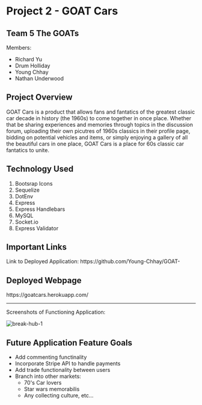 # Project 2 - GOAT Cars 

Team 5 The GOATs
---------------------
Members:
- Richard Yu
- Drum Holliday
- Young Chhay
- Nathan Underwood 

Project Overview
---------------------
GOAT Cars is a product that allows fans and fantatics of the greatest classic car decade in history (the 1960s) to come together in once place. Whether that be sharing experiences and memories through topics in the discussion forum, uploading their own picutres of 1960s classics in their profile page, bidding on potential vehicles and items, or simply enjoying a gallery of all the beautiful cars in one place, GOAT Cars is a place for 60s classic car fantatics to unite. 

Technology Used
---------------------
1. Bootsrap Icons
2. Sequelize
3. DotEnv
4. Express
5. Express Handlebars
6. MySQL
7. Socket.io
8. Express Validator 


Important Links
---------------------
<p>Link to Deployed Application:
https://github.com/Young-Chhay/GOAT-</p>

Deployed Webpage
---------------------
<p>https://goatcars.herokuapp.com/</p>

---------------------

Screenshots of Functioning Application:

<img src= "https://github.com/aurorayihe/ProjectOne_BreakHub_theThunderCats/blob/main/assets/image/demo1.JPG" alt="break-hub-1">

Future Application Feature Goals
---------------------
- Add commenting functinality
- Incorporate Stripe API to handle payments 
- Add trade functionality between users
- Branch into other markets:
    - 70's Car lovers
    - Star wars memorabilis
    - Any collecting culture, etc...








